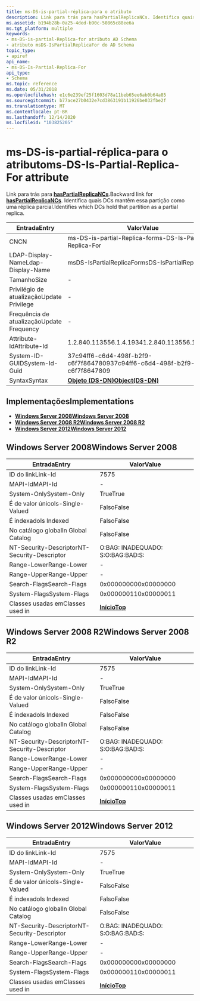 ```yaml
---
title: ms-DS-is-partial-réplica-para o atributo
description: Link para trás para hasPartialReplicaNCs. Identifica quais DCs mantêm essa partição como uma réplica parcial.
ms.assetid: b194b28b-0a25-4ded-b90c-50865c88ee6a
ms.tgt_platform: multiple
keywords:
- ms-DS-is-partial-Replica-for atributo AD Schema
- atributo msDS-IsPartialReplicaFor do AD Schema
topic_type:
- apiref
api_name:
- ms-DS-Is-Partial-Replica-For
api_type:
- Schema
ms.topic: reference
ms.date: 05/31/2018
ms.openlocfilehash: e1c6e239ef25f1603d78a11beb65ee6ab0b64a85
ms.sourcegitcommit: b77ace27b0432e7cd3863191b11926be032fbe2f
ms.translationtype: MT
ms.contentlocale: pt-BR
ms.lasthandoff: 12/14/2020
ms.locfileid: "103825205"
---
```

# <a name="ms-ds-is-partial-replica-for-attribute"></a><span data-ttu-id="47f6f-106">ms-DS-is-partial-réplica-para o atributo</span><span class="sxs-lookup"><span data-stu-id="47f6f-106">ms-DS-Is-Partial-Replica-For attribute</span></span>

<span data-ttu-id="47f6f-107">Link para trás para [**hasPartialReplicaNCs**](a-haspartialreplicancs.md).</span><span class="sxs-lookup"><span data-stu-id="47f6f-107">Backward link for [**hasPartialReplicaNCs**](a-haspartialreplicancs.md).</span></span> <span data-ttu-id="47f6f-108">Identifica quais DCs mantêm essa partição como uma réplica parcial.</span><span class="sxs-lookup"><span data-stu-id="47f6f-108">Identifies which DCs hold that partition as a partial replica.</span></span>



| <span data-ttu-id="47f6f-109">Entrada</span><span class="sxs-lookup"><span data-stu-id="47f6f-109">Entry</span></span> | <span data-ttu-id="47f6f-110">Valor</span><span class="sxs-lookup"><span data-stu-id="47f6f-110">Value</span></span> |
|-------------------|-----------------------------------------|
| <span data-ttu-id="47f6f-111">CN</span><span class="sxs-lookup"><span data-stu-id="47f6f-111">CN</span></span>                | <span data-ttu-id="47f6f-112">ms-DS-is-partial-Replica-for</span><span class="sxs-lookup"><span data-stu-id="47f6f-112">ms-DS-Is-Partial-Replica-For</span></span>            |
| <span data-ttu-id="47f6f-113">LDAP-Display-Name</span><span class="sxs-lookup"><span data-stu-id="47f6f-113">Ldap-Display-Name</span></span> | <span data-ttu-id="47f6f-114">msDS-IsPartialReplicaFor</span><span class="sxs-lookup"><span data-stu-id="47f6f-114">msDS-IsPartialReplicaFor</span></span>                |
| <span data-ttu-id="47f6f-115">Tamanho</span><span class="sxs-lookup"><span data-stu-id="47f6f-115">Size</span></span>              | \-                                      |
| <span data-ttu-id="47f6f-116">Privilégio de atualização</span><span class="sxs-lookup"><span data-stu-id="47f6f-116">Update Privilege</span></span>  | \-                                      |
| <span data-ttu-id="47f6f-117">Frequência de atualização</span><span class="sxs-lookup"><span data-stu-id="47f6f-117">Update Frequency</span></span>  | \-                                      |
| <span data-ttu-id="47f6f-118">Attribute-Id</span><span class="sxs-lookup"><span data-stu-id="47f6f-118">Attribute-Id</span></span>      | <span data-ttu-id="47f6f-119">1.2.840.113556.1.4.1934</span><span class="sxs-lookup"><span data-stu-id="47f6f-119">1.2.840.113556.1.4.1934</span></span>                 |
| <span data-ttu-id="47f6f-120">System-ID-GUID</span><span class="sxs-lookup"><span data-stu-id="47f6f-120">System-Id-Guid</span></span>    | <span data-ttu-id="47f6f-121">37c94ff6-c6d4-498f-b2f9-c6f7f8647809</span><span class="sxs-lookup"><span data-stu-id="47f6f-121">37c94ff6-c6d4-498f-b2f9-c6f7f8647809</span></span>    |
| <span data-ttu-id="47f6f-122">Syntax</span><span class="sxs-lookup"><span data-stu-id="47f6f-122">Syntax</span></span>            | [<span data-ttu-id="47f6f-123">**Objeto (DS-DN)**</span><span class="sxs-lookup"><span data-stu-id="47f6f-123">**Object(DS-DN)**</span></span>](s-object-ds-dn.md) |



## <a name="implementations"></a><span data-ttu-id="47f6f-124">Implementações</span><span class="sxs-lookup"><span data-stu-id="47f6f-124">Implementations</span></span>

-   [<span data-ttu-id="47f6f-125">**Windows Server 2008**</span><span class="sxs-lookup"><span data-stu-id="47f6f-125">**Windows Server 2008**</span></span>](#windows-server-2008)
-   [<span data-ttu-id="47f6f-126">**Windows Server 2008 R2**</span><span class="sxs-lookup"><span data-stu-id="47f6f-126">**Windows Server 2008 R2**</span></span>](#windows-server-2008-r2)
-   [<span data-ttu-id="47f6f-127">**Windows Server 2012**</span><span class="sxs-lookup"><span data-stu-id="47f6f-127">**Windows Server 2012**</span></span>](#windows-server-2012)

## <a name="windows-server-2008"></a><span data-ttu-id="47f6f-128">Windows Server 2008</span><span class="sxs-lookup"><span data-stu-id="47f6f-128">Windows Server 2008</span></span>



| <span data-ttu-id="47f6f-129">Entrada</span><span class="sxs-lookup"><span data-stu-id="47f6f-129">Entry</span></span> | <span data-ttu-id="47f6f-130">Valor</span><span class="sxs-lookup"><span data-stu-id="47f6f-130">Value</span></span> |
|------------------------|---------------------------------|
| <span data-ttu-id="47f6f-131">ID do link</span><span class="sxs-lookup"><span data-stu-id="47f6f-131">Link-Id</span></span>                | <span data-ttu-id="47f6f-132">75</span><span class="sxs-lookup"><span data-stu-id="47f6f-132">75</span></span>                              |
| <span data-ttu-id="47f6f-133">MAPI-Id</span><span class="sxs-lookup"><span data-stu-id="47f6f-133">MAPI-Id</span></span>                | \-                              |
| <span data-ttu-id="47f6f-134">System-Only</span><span class="sxs-lookup"><span data-stu-id="47f6f-134">System-Only</span></span>            | <span data-ttu-id="47f6f-135">True</span><span class="sxs-lookup"><span data-stu-id="47f6f-135">True</span></span>                            |
| <span data-ttu-id="47f6f-136">É de valor único</span><span class="sxs-lookup"><span data-stu-id="47f6f-136">Is-Single-Valued</span></span>       | <span data-ttu-id="47f6f-137">Falso</span><span class="sxs-lookup"><span data-stu-id="47f6f-137">False</span></span>                           |
| <span data-ttu-id="47f6f-138">É indexado</span><span class="sxs-lookup"><span data-stu-id="47f6f-138">Is Indexed</span></span>             | <span data-ttu-id="47f6f-139">Falso</span><span class="sxs-lookup"><span data-stu-id="47f6f-139">False</span></span>                           |
| <span data-ttu-id="47f6f-140">No catálogo global</span><span class="sxs-lookup"><span data-stu-id="47f6f-140">In Global Catalog</span></span>      | <span data-ttu-id="47f6f-141">Falso</span><span class="sxs-lookup"><span data-stu-id="47f6f-141">False</span></span>                           |
| <span data-ttu-id="47f6f-142">NT-Security-Descriptor</span><span class="sxs-lookup"><span data-stu-id="47f6f-142">NT-Security-Descriptor</span></span> | <span data-ttu-id="47f6f-143">O:BAG: INADEQUADO: S:</span><span class="sxs-lookup"><span data-stu-id="47f6f-143">O:BAG:BAD:S:</span></span>                    |
| <span data-ttu-id="47f6f-144">Range-Lower</span><span class="sxs-lookup"><span data-stu-id="47f6f-144">Range-Lower</span></span>            | \-                              |
| <span data-ttu-id="47f6f-145">Range-Upper</span><span class="sxs-lookup"><span data-stu-id="47f6f-145">Range-Upper</span></span>            | \-                              |
| <span data-ttu-id="47f6f-146">Search-Flags</span><span class="sxs-lookup"><span data-stu-id="47f6f-146">Search-Flags</span></span>           | <span data-ttu-id="47f6f-147">0x00000000</span><span class="sxs-lookup"><span data-stu-id="47f6f-147">0x00000000</span></span>                      |
| <span data-ttu-id="47f6f-148">System-Flags</span><span class="sxs-lookup"><span data-stu-id="47f6f-148">System-Flags</span></span>           | <span data-ttu-id="47f6f-149">0x00000011</span><span class="sxs-lookup"><span data-stu-id="47f6f-149">0x00000011</span></span>                      |
| <span data-ttu-id="47f6f-150">Classes usadas em</span><span class="sxs-lookup"><span data-stu-id="47f6f-150">Classes used in</span></span>        | [<span data-ttu-id="47f6f-151">**Início**</span><span class="sxs-lookup"><span data-stu-id="47f6f-151">**Top**</span></span>](c-top.md)<br/> |



## <a name="windows-server-2008-r2"></a><span data-ttu-id="47f6f-152">Windows Server 2008 R2</span><span class="sxs-lookup"><span data-stu-id="47f6f-152">Windows Server 2008 R2</span></span>



| <span data-ttu-id="47f6f-153">Entrada</span><span class="sxs-lookup"><span data-stu-id="47f6f-153">Entry</span></span> | <span data-ttu-id="47f6f-154">Valor</span><span class="sxs-lookup"><span data-stu-id="47f6f-154">Value</span></span> |
|------------------------|---------------------------------|
| <span data-ttu-id="47f6f-155">ID do link</span><span class="sxs-lookup"><span data-stu-id="47f6f-155">Link-Id</span></span>                | <span data-ttu-id="47f6f-156">75</span><span class="sxs-lookup"><span data-stu-id="47f6f-156">75</span></span>                              |
| <span data-ttu-id="47f6f-157">MAPI-Id</span><span class="sxs-lookup"><span data-stu-id="47f6f-157">MAPI-Id</span></span>                | \-                              |
| <span data-ttu-id="47f6f-158">System-Only</span><span class="sxs-lookup"><span data-stu-id="47f6f-158">System-Only</span></span>            | <span data-ttu-id="47f6f-159">True</span><span class="sxs-lookup"><span data-stu-id="47f6f-159">True</span></span>                            |
| <span data-ttu-id="47f6f-160">É de valor único</span><span class="sxs-lookup"><span data-stu-id="47f6f-160">Is-Single-Valued</span></span>       | <span data-ttu-id="47f6f-161">Falso</span><span class="sxs-lookup"><span data-stu-id="47f6f-161">False</span></span>                           |
| <span data-ttu-id="47f6f-162">É indexado</span><span class="sxs-lookup"><span data-stu-id="47f6f-162">Is Indexed</span></span>             | <span data-ttu-id="47f6f-163">Falso</span><span class="sxs-lookup"><span data-stu-id="47f6f-163">False</span></span>                           |
| <span data-ttu-id="47f6f-164">No catálogo global</span><span class="sxs-lookup"><span data-stu-id="47f6f-164">In Global Catalog</span></span>      | <span data-ttu-id="47f6f-165">Falso</span><span class="sxs-lookup"><span data-stu-id="47f6f-165">False</span></span>                           |
| <span data-ttu-id="47f6f-166">NT-Security-Descriptor</span><span class="sxs-lookup"><span data-stu-id="47f6f-166">NT-Security-Descriptor</span></span> | <span data-ttu-id="47f6f-167">O:BAG: INADEQUADO: S:</span><span class="sxs-lookup"><span data-stu-id="47f6f-167">O:BAG:BAD:S:</span></span>                    |
| <span data-ttu-id="47f6f-168">Range-Lower</span><span class="sxs-lookup"><span data-stu-id="47f6f-168">Range-Lower</span></span>            | \-                              |
| <span data-ttu-id="47f6f-169">Range-Upper</span><span class="sxs-lookup"><span data-stu-id="47f6f-169">Range-Upper</span></span>            | \-                              |
| <span data-ttu-id="47f6f-170">Search-Flags</span><span class="sxs-lookup"><span data-stu-id="47f6f-170">Search-Flags</span></span>           | <span data-ttu-id="47f6f-171">0x00000000</span><span class="sxs-lookup"><span data-stu-id="47f6f-171">0x00000000</span></span>                      |
| <span data-ttu-id="47f6f-172">System-Flags</span><span class="sxs-lookup"><span data-stu-id="47f6f-172">System-Flags</span></span>           | <span data-ttu-id="47f6f-173">0x00000011</span><span class="sxs-lookup"><span data-stu-id="47f6f-173">0x00000011</span></span>                      |
| <span data-ttu-id="47f6f-174">Classes usadas em</span><span class="sxs-lookup"><span data-stu-id="47f6f-174">Classes used in</span></span>        | [<span data-ttu-id="47f6f-175">**Início**</span><span class="sxs-lookup"><span data-stu-id="47f6f-175">**Top**</span></span>](c-top.md)<br/> |



## <a name="windows-server-2012"></a><span data-ttu-id="47f6f-176">Windows Server 2012</span><span class="sxs-lookup"><span data-stu-id="47f6f-176">Windows Server 2012</span></span>



| <span data-ttu-id="47f6f-177">Entrada</span><span class="sxs-lookup"><span data-stu-id="47f6f-177">Entry</span></span> | <span data-ttu-id="47f6f-178">Valor</span><span class="sxs-lookup"><span data-stu-id="47f6f-178">Value</span></span> |
|------------------------|---------------------------------|
| <span data-ttu-id="47f6f-179">ID do link</span><span class="sxs-lookup"><span data-stu-id="47f6f-179">Link-Id</span></span>                | <span data-ttu-id="47f6f-180">75</span><span class="sxs-lookup"><span data-stu-id="47f6f-180">75</span></span>                              |
| <span data-ttu-id="47f6f-181">MAPI-Id</span><span class="sxs-lookup"><span data-stu-id="47f6f-181">MAPI-Id</span></span>                | \-                              |
| <span data-ttu-id="47f6f-182">System-Only</span><span class="sxs-lookup"><span data-stu-id="47f6f-182">System-Only</span></span>            | <span data-ttu-id="47f6f-183">True</span><span class="sxs-lookup"><span data-stu-id="47f6f-183">True</span></span>                            |
| <span data-ttu-id="47f6f-184">É de valor único</span><span class="sxs-lookup"><span data-stu-id="47f6f-184">Is-Single-Valued</span></span>       | <span data-ttu-id="47f6f-185">Falso</span><span class="sxs-lookup"><span data-stu-id="47f6f-185">False</span></span>                           |
| <span data-ttu-id="47f6f-186">É indexado</span><span class="sxs-lookup"><span data-stu-id="47f6f-186">Is Indexed</span></span>             | <span data-ttu-id="47f6f-187">Falso</span><span class="sxs-lookup"><span data-stu-id="47f6f-187">False</span></span>                           |
| <span data-ttu-id="47f6f-188">No catálogo global</span><span class="sxs-lookup"><span data-stu-id="47f6f-188">In Global Catalog</span></span>      | <span data-ttu-id="47f6f-189">Falso</span><span class="sxs-lookup"><span data-stu-id="47f6f-189">False</span></span>                           |
| <span data-ttu-id="47f6f-190">NT-Security-Descriptor</span><span class="sxs-lookup"><span data-stu-id="47f6f-190">NT-Security-Descriptor</span></span> | <span data-ttu-id="47f6f-191">O:BAG: INADEQUADO: S:</span><span class="sxs-lookup"><span data-stu-id="47f6f-191">O:BAG:BAD:S:</span></span>                    |
| <span data-ttu-id="47f6f-192">Range-Lower</span><span class="sxs-lookup"><span data-stu-id="47f6f-192">Range-Lower</span></span>            | \-                              |
| <span data-ttu-id="47f6f-193">Range-Upper</span><span class="sxs-lookup"><span data-stu-id="47f6f-193">Range-Upper</span></span>            | \-                              |
| <span data-ttu-id="47f6f-194">Search-Flags</span><span class="sxs-lookup"><span data-stu-id="47f6f-194">Search-Flags</span></span>           | <span data-ttu-id="47f6f-195">0x00000000</span><span class="sxs-lookup"><span data-stu-id="47f6f-195">0x00000000</span></span>                      |
| <span data-ttu-id="47f6f-196">System-Flags</span><span class="sxs-lookup"><span data-stu-id="47f6f-196">System-Flags</span></span>           | <span data-ttu-id="47f6f-197">0x00000011</span><span class="sxs-lookup"><span data-stu-id="47f6f-197">0x00000011</span></span>                      |
| <span data-ttu-id="47f6f-198">Classes usadas em</span><span class="sxs-lookup"><span data-stu-id="47f6f-198">Classes used in</span></span>        | [<span data-ttu-id="47f6f-199">**Início**</span><span class="sxs-lookup"><span data-stu-id="47f6f-199">**Top**</span></span>](c-top.md)<br/> |



 

 





